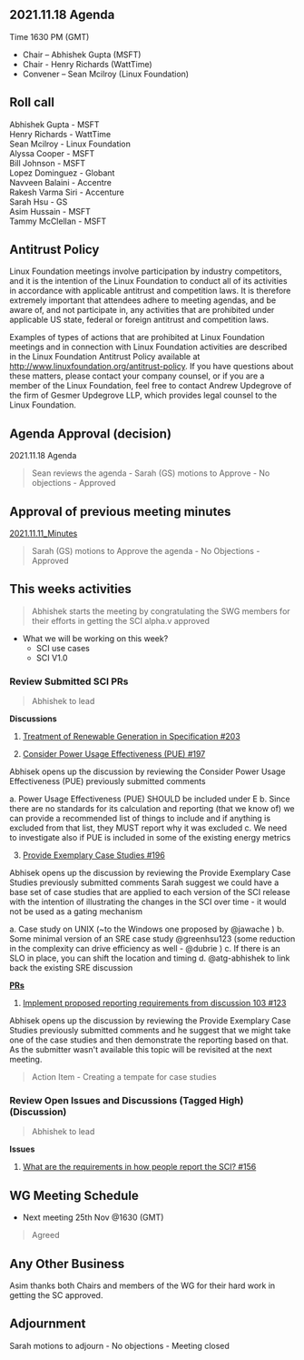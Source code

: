 ## 2021.11.18 Agenda
Time 1630 PM (GMT)

- Chair – Abhishek Gupta (MSFT)
- Chair - Henry Richards (WattTime)
- Convener – Sean Mcilroy (Linux Foundation)

## Roll call

Abhishek Gupta - MSFT <br>
Henry Richards - WattTime <br>
Sean Mcilroy - Linux Foundation <br>
Alyssa Cooper -  MSFT <br>
Bill Johnson -  MSFT <br>
Lopez Dominguez - Globant <br>
Navveen Balaini - Accentre <br>
Rakesh Varma Siri - Accenture <br>
Sarah Hsu - GS <br>
Asim Hussain - MSFT <br>
Tammy McClellan - MSFT

## Antitrust Policy
Linux Foundation meetings involve participation by industry competitors, and it is the intention of the Linux Foundation to conduct 
all of its activities in accordance with applicable antitrust and competition laws. 
It is therefore extremely important that attendees adhere to meeting agendas, and be aware of, and not participate in, any activities 
that are prohibited under applicable US state, federal or foreign antitrust and competition laws.

Examples of types of actions that are prohibited at Linux Foundation meetings and in connection with Linux Foundation activities are 
described in the Linux Foundation Antitrust Policy available at http://www.linuxfoundation.org/antitrust-policy. 
If you have questions about these matters, please contact your company counsel, or if you are a member of the Linux Foundation, 
feel free to contact Andrew Updegrove of the firm of Gesmer Updegrove LLP, which provides legal counsel to the Linux Foundation.
  
## Agenda Approval (decision) 
2021.11.18 Agenda

> Sean reviews the agenda - Sarah (GS) motions to Approve - No objections - Approved
  
## Approval of previous meeting minutes
[2021.11.11_Minutes](https://github.com/Green-Software-Foundation/standards_wg/blob/main/Agenda_Minutes/2021.11.11_minutes.md)

> Sarah (GS) motions to Approve the agenda - No Objections - Approved

## This weeks activities

> Abhishek starts the meeting by congratulating the SWG members for their efforts in getting the SCI alpha.v approved 

- What we will be working on this week?
  - SCI use cases
  - SCI V1.0

### Review Submitted SCI PRs

> Abhishek to lead

**Discussions**

1. [Treatment of Renewable Generation in Specification #203](https://github.com/Green-Software-Foundation/software_carbon_intensity/discussions/203)

2. [Consider Power Usage Effectiveness (PUE) #197](https://github.com/Green-Software-Foundation/software_carbon_intensity/discussions/197)

Abhisek opens up the discussion by reviewing the Consider Power Usage Effectiveness (PUE) previously submitted comments

a. Power Usage Effectiveness (PUE) SHOULD be included under E
b. Since there are no standards for its calculation and reporting (that we know of) we can provide a recommended list of things to include and if anything is excluded from that list, they MUST report why it was excluded
c. We need to investigate also if PUE is included in some of the existing energy metrics

3. [Provide Exemplary Case Studies #196](https://github.com/Green-Software-Foundation/software_carbon_intensity/discussions/196)

Abhisek opens up the discussion by reviewing the Provide Exemplary Case Studies previously submitted comments
Sarah suggest we could have a base set of case studies that are applied to each version of the SCI release with the intention of illustrating the changes in the SCI over time - it would not be used as a gating mechanism

a. Case study on UNIX (~to the Windows one proposed by @jawache )
b. Some minimal version of an SRE case study @greenhsu123 (some reduction in the complexity can drive efficiency as well - @dubrie )
c. If there is an SLO in place, you can shift the location and timing
d. @atg-abhishek to link back the existing SRE discussion

**[PRs]( https://github.com/Green-Software-Foundation/software_carbon_intensity/pulls)** 

1. [Implement proposed reporting requirements from discussion 103 #123](https://github.com/Green-Software-Foundation/software_carbon_intensity/pull/123)

Abhisek opens up the discussion by reviewing the Provide Exemplary Case Studies previously submitted comments and he suggest that we might take one of the case studies and then demonstrate the reporting based on that.
As the submitter wasn't available this topic will be revisited at the next meeting.

> Action Item - Creating a tempate for case studies

### Review Open Issues and Discussions (Tagged High) (Discussion)

> Abhishek to lead

**Issues**

1. [What are the requirements in how people report the SCI? #156](https://github.com/Green-Software-Foundation/software_carbon_intensity/issues/156)

## WG Meeting Schedule

- Next meeting 25th Nov @1630 (GMT) 
> Agreed

## Any Other Business
Asim thanks both Chairs and members of the WG for their hard work in getting the SC approved.

## Adjournment
Sarah motions to adjourn - No objections - Meeting closed

